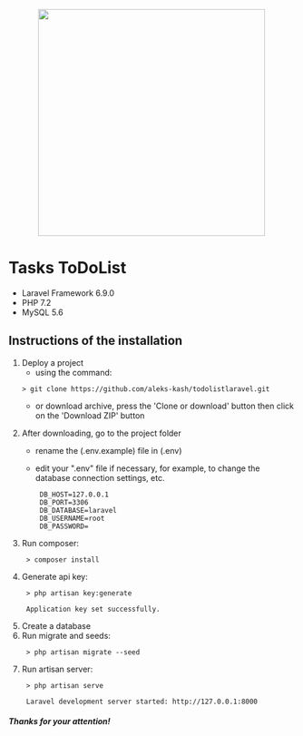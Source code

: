 <p align="center"><img src="https://res.cloudinary.com/dtfbvvkyp/image/upload/v1566331377/laravel-logolockup-cmyk-red.svg" width="400"></p>

<p align="center">

# Tasks ToDoList

<ul>
    <li>Laravel Framework 6.9.0</li>
    <li>PHP 7.2</li>
    <li>MySQL 5.6</li>
</ul>

</p>

## Instructions of the installation

<ol>

<li>
     Deploy a project

   - using the command: 
  
    > git clone https://github.com/aleks-kash/todolistlaravel.git

   - or download archive, press the 'Clone or download' button then click on the 'Download ZIP' button
</li>

<li>

   After downloading, go to the project folder
   
   * rename the (.env.example) file in (.env)
   * edit your ".env" file if necessary, for example, to change the database connection settings, etc.
    
          DB_HOST=127.0.0.1
          DB_PORT=3306
          DB_DATABASE=laravel
          DB_USERNAME=root
          DB_PASSWORD=

</li>

<li>
     Run composer:
     
     > composer install
</li>


<li>
     Generate api key:
    
     > php artisan key:generate
     
     Application key set successfully.
</li>


<li>
     Create a database
</li>


<li>
     Run migrate and seeds:
        
     > php artisan migrate --seed
    
</li>


<li>
     Run artisan server:
     
     > php artisan serve
     
     Laravel development server started: http://127.0.0.1:8000
</li>

</ol>

##### Thanks for your attention!